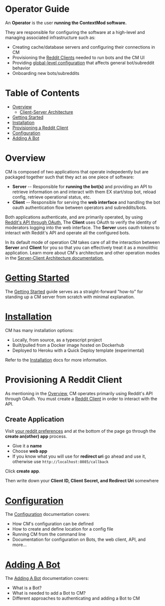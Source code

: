 # Operator Guide

An **Operator** is the user **running the ContextMod software.**

They are responsible for configuring the software at a high-level and managing associated infrastructure such as:

* Creating cache/database servers and configuring their connections in CM
* Provisioning the [Reddit Clients](/botAutHere) needed to run bots and the CM UI
* Providing [global-level configuration](/operatorConfiguration.md) that affects general bot/subreddit behavior
* Onboarding new bots/subreddits

# Table of Contents

* [Overview](#overview)
  * [Client-Server Architecture](/docs/serverClientArchitecture.md)
* [Getting Started](/docs/operator/gettingStarted.md)
* [Installation](/docs/operator/installation.md)
* [Provisioning a Reddit Client](#provisioning-a-reddit-client)
* [Configuration](/docs/operator/configuration.md)
* [Adding A Bot](/docs/operator/addingBot.md)

# Overview

CM is composed of two applications that operate indepedently but are packaged together such that they act as one piece of software:

* **Server** -- Responsible for **running the bot(s)** and providing an API to retrieve information on and interact with them EX start/stop bot, reload config, retrieve operational status, etc.
* **Client** -- Responsible for serving the **web interface** and handling the bot oauth authentication flow between operators and subreddits/bots.

Both applications authenticate, and are primarily operated, by using [Reddit's API through OAuth.](https://github.com/reddit-archive/reddit/wiki/OAuth2) The **Client** uses OAuth to verify the identity of moderators logging into the web interface. The **Server** uses oauth tokens to interact with Reddit's API and operate all the configured bots.

In its default mode of operation CM takes care of all the interaction between **Server** and **Client** for you so that you can effectively treat it as a monolithic application. Learn more about CM's architecture and other operation modes in the [Server-Client Architecture documentation.](/docs/serverClientArchitecture.md)

# [Getting Started](/docs/operator/gettingStarted.md)

The [Getting Started](/docs/operator/gettingStarted.md) guide serves as a straight-forward "how-to" for standing up a CM server from scratch with minimal explanation.

# [Installation](/docs/operator/installation.md)

CM has many installation options:

* Locally, from source, as a typescript project
* Built/pulled from a Docker image hosted on Dockerhub
* Deployed to Heroku with a Quick Deploy template (experimental)

Refer to the [Installation](/docs/operator/installation.md) docs for more information.

# Provisioning A Reddit Client

As mentioning in the [Overview](#overview), CM operates primarily using Reddit's API through OAuth. You must create a [Reddit Client](https://github.com/reddit-archive/reddit/wiki/OAuth2#getting-started) in order to interact with the API.

## Create Application

Visit [your reddit preferences](https://www.reddit.com/prefs/apps) and at the bottom of the page go through the **create an(other) app** process.

* Give it a **name**
* Choose **web app**
* If you know what you will use for **redirect uri** go ahead and use it, otherwise use `http://localhost:8085/callback`

Click **create app**.

Then write down your **Client ID, Client Secret, and Redirect Uri** somewhere

# [Configuration](/docs/operator/configuration.md)

The [Configuration](/docs/operator/configuration.md) documentation covers:

* How CM's configuration can be defined
* How to create and define location for a config file
* Running CM from the command line
* Documentation for configuration on Bots, the web client, API, and more...

# [Adding A Bot](/docs/operator/addingBot.md)

The [Adding A Bot](/docs/operator/addingBot.md) documentation covers:

* What is a Bot?
* What is needed to add a Bot to CM?
* Different approaches to authenticating and adding a Bot to CM
